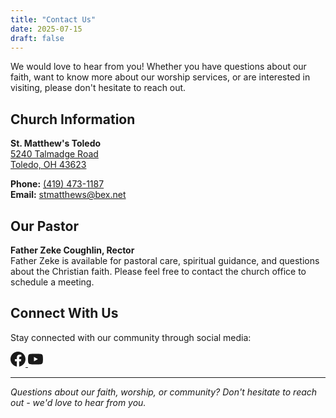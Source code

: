 ```yaml
---
title: "Contact Us"
date: 2025-07-15
draft: false
---
```


We would love to hear from you! Whether you have questions about our faith, want to know more about our worship services, or are interested in visiting, please don't hesitate to reach out.

## Church Information

**St. Matthew's Toledo**  
[5240 Talmadge Road  
Toledo, OH 43623](https://maps.app.goo.gl/nhw8tucEbHPXmDCs5)

**Phone:** <a href="tel:4194731187">(419) 473-1187</a>  
**Email:** <a href="mailto:stmatthews@bex.net">stmatthews@bex.net</a>

## Our Pastor

**Father Zeke Coughlin, Rector**  
Father Zeke is available for pastoral care, spiritual guidance, and questions about the Christian faith. Please feel free to contact the church office to schedule a meeting.

## Connect With Us

Stay connected with our community through social media:

<div class="social-links">
<a href="https://www.facebook.com/smechurch" target="_blank" rel="noopener" aria-label="Facebook">
<svg width="24" height="24" viewBox="0 0 24 24" fill="currentColor">
<path d="M24 12.073c0-6.627-5.373-12-12-12s-12 5.373-12 12c0 5.99 4.388 10.954 10.125 11.854v-8.385H7.078v-3.47h3.047V9.43c0-3.007 1.792-4.669 4.533-4.669 1.312 0 2.686.235 2.686.235v2.953H15.83c-1.491 0-1.956.925-1.956 1.874v2.25h3.328l-.532 3.47h-2.796v8.385C19.612 23.027 24 18.062 24 12.073z"/>
</svg>
</a>
<a href="https://www.youtube.com/@stmatthewsepiscopalchurcht6968" target="_blank" rel="noopener" aria-label="YouTube">
<svg width="24" height="24" viewBox="0 0 24 24" fill="currentColor">
<path d="M23.498 6.186a3.016 3.016 0 0 0-2.122-2.136C19.505 3.545 12 3.545 12 3.545s-7.505 0-9.377.505A3.017 3.017 0 0 0 .502 6.186C0 8.07 0 12 0 12s0 3.93.502 5.814a3.016 3.016 0 0 0 2.122 2.136c1.871.505 9.376.505 9.376.505s7.505 0 9.377-.505a3.015 3.015 0 0 0 2.122-2.136C24 15.93 24 12 24 12s0-3.93-.502-5.814zM9.545 15.568V8.432L15.818 12l-6.273 3.568z"/>
</svg>
</a>
</div>

---

*Questions about our faith, worship, or community? Don't hesitate to reach out - we'd love to hear from you.*